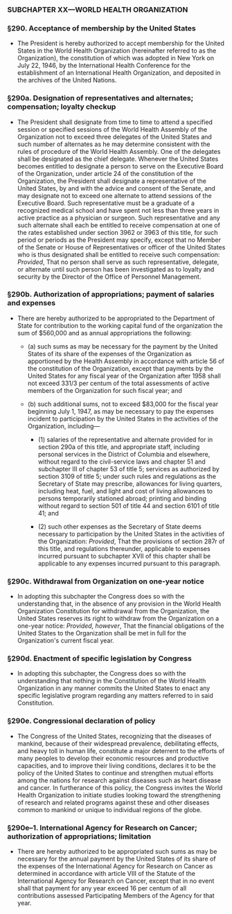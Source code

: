 ### SUBCHAPTER XX—WORLD HEALTH ORGANIZATION

### §290. Acceptance of membership by the United States
* The President is hereby authorized to accept membership for the United States in the World Health Organization (hereinafter referred to as the Organization), the constitution of which was adopted in New York on July 22, 1946, by the International Health Conference for the establishment of an International Health Organization, and deposited in the archives of the United Nations.

### §290a. Designation of representatives and alternates; compensation; loyalty checkup
* The President shall designate from time to time to attend a specified session or specified sessions of the World Health Assembly of the Organization not to exceed three delegates of the United States and such number of alternates as he may determine consistent with the rules of procedure of the World Health Assembly. One of the delegates shall be designated as the chief delegate. Whenever the United States becomes entitled to designate a person to serve on the Executive Board of the Organization, under article 24 of the constitution of the Organization, the President shall designate a representative of the United States, by and with the advice and consent of the Senate, and may designate not to exceed one alternate to attend sessions of the Executive Board. Such representative must be a graduate of a recognized medical school and have spent not less than three years in active practice as a physician or surgeon. Such representative and any such alternate shall each be entitled to receive compensation at one of the rates established under section 3962 or 3963 of this title, for such period or periods as the President may specify, except that no Member of the Senate or House of Representatives or officer of the United States who is thus designated shall be entitled to receive such compensation: _Provided_, That no person shall serve as such representative, delegate, or alternate until such person has been investigated as to loyalty and security by the Director of the Office of Personnel Management.

### §290b. Authorization of appropriations; payment of salaries and expenses
* There are hereby authorized to be appropriated to the Department of State for contribution to the working capital fund of the organization the sum of $560,000 and as annual appropriations the following:

  * (a) such sums as may be necessary for the payment by the United States of its share of the expenses of the Organization as apportioned by the Health Assembly in accordance with article 56 of the constitution of the Organization, except that payments by the United States for any fiscal year of the Organization after 1958 shall not exceed 331/3 per centum of the total assessments of active members of the Organization for such fiscal year; and

  * (b) such additional sums, not to exceed $83,000 for the fiscal year beginning July 1, 1947, as may be necessary to pay the expenses incident to participation by the United States in the activities of the Organization, including—

    * (1) salaries of the representative and alternate provided for in section 290a of this title, and appropriate staff, including personal services in the District of Columbia and elsewhere, without regard to the civil-service laws and chapter 51 and subchapter III of chapter 53 of title 5; services as authorized by section 3109 of title 5; under such rules and regulations as the Secretary of State may prescribe, allowances for living quarters, including heat, fuel, and light and cost of living allowances to persons temporarily stationed abroad; printing and binding without regard to section 501 of title 44 and section 6101 of title 41; and

    * (2) such other expenses as the Secretary of State deems necessary to participation by the United States in the activities of the Organization: _Provided_, That the provisions of section 287r of this title, and regulations thereunder, applicable to expenses incurred pursuant to subchapter XVII of this chapter shall be applicable to any expenses incurred pursuant to this paragraph.

### §290c. Withdrawal from Organization on one-year notice
* In adopting this subchapter the Congress does so with the understanding that, in the absence of any provision in the World Health Organization Constitution for withdrawal from the Organization, the United States reserves its right to withdraw from the Organization on a one-year notice: _Provided, however_, That the financial obligations of the United States to the Organization shall be met in full for the Organization's current fiscal year.

### §290d. Enactment of specific legislation by Congress
* In adopting this subchapter, the Congress does so with the understanding that nothing in the Constitution of the World Health Organization in any manner commits the United States to enact any specific legislative program regarding any matters referred to in said Constitution.

### §290e. Congressional declaration of policy
* The Congress of the United States, recognizing that the diseases of mankind, because of their widespread prevalence, debilitating effects, and heavy toll in human life, constitute a major deterrent to the efforts of many peoples to develop their economic resources and productive capacities, and to improve their living conditions, declares it to be the policy of the United States to continue and strengthen mutual efforts among the nations for research against diseases such as heart disease and cancer. In furtherance of this policy, the Congress invites the World Health Organization to initiate studies looking toward the strengthening of research and related programs against these and other diseases common to mankind or unique to individual regions of the globe.

### §290e–1. International Agency for Research on Cancer; authorization of appropriations; limitation
* There are hereby authorized to be appropriated such sums as may be necessary for the annual payment by the United States of its share of the expenses of the International Agency for Research on Cancer as determined in accordance with article VIII of the Statute of the International Agency for Research on Cancer, except that in no event shall that payment for any year exceed 16 per centum of all contributions assessed Participating Members of the Agency for that year.